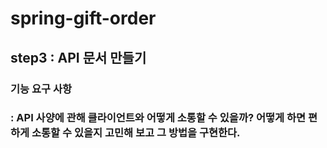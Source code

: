 # spring-gift-order

## step3 : API 문서 만들기

### 기능 요구 사항
### : API 사양에 관해 클라이언트와 어떻게 소통할 수 있을까? 어떻게 하면 편하게 소통할 수 있을지 고민해 보고 그 방법을 구현한다.

